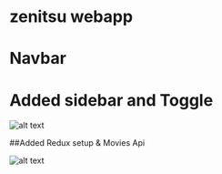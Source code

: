 # zenitsu webapp

# Navbar

# Added sidebar and Toggle

![alt text](https://media.discordapp.net/attachments/994947495555768330/1066683987596169316/sidebarr.jpg?width=889&height=406)

##Added Redux setup & Movies Api

![alt text](https://media.discordapp.net/attachments/994947495555768330/1066723307635879997/rendered_img.jpg?width=811&height=406)
